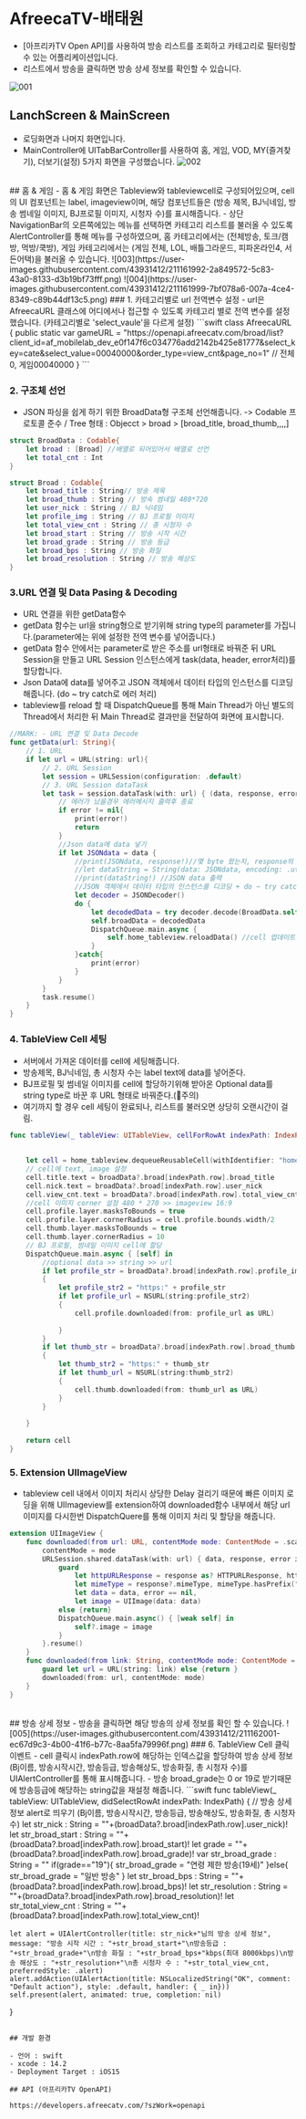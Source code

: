 # AfreecaTV-배태원
- [아프리카TV Open API]를 사용하여 방송 리스트를 조회하고 카테고리로 필터링할 수 있는 어플리케이션입니다.
- 리스트에서 방송을 클릭하면 방송 상세 정보를 확인할 수 있습니다.


![001](https://user-images.githubusercontent.com/43931412/211161982-5d581f41-b1d2-44e6-b799-090aa9f58060.png)
</br>
## LanchScreen & MainScreen
- 로딩화면과 나머지 화면입니다.
- MainController에 UITabBarController를 사용하여 홈, 게임, VOD, MY(즐겨찾기), 더보기(설정) 5가지 화면을 구성했습니다.
![002](https://user-images.githubusercontent.com/43931412/211161986-0d09f9b6-39c9-44a5-9603-8d5583b5978c.png)
</br>
## 홈 & 게임
- 홈 & 게임 화면은 Tableview와 tableviewcell로 구성되어있으며, cell의 UI 컴포넌트는 label, imageview이며, 해당 컴포넌트들은 (방송 제목, BJ닉네임, 방송 썸네일 이미지, BJ프로필 이미지, 시청자 수)를 표시해줍니다.
- 상단 NavigationBar의 오른쪽에있는 메뉴를 선택하면 카테고리 리스트를 불러올 수 있도록 AlertController를 통해 메뉴를 구성하였으며, 홈 카테고리에서는 (전체방송, 토크/캠방, 먹방/쿡방), 게임 카테고리에서는 (게임 전체, LOL, 배틀그라운드, 피파온라인4, 서든어택)을 불러올 수 있습니다.
![003](https://user-images.githubusercontent.com/43931412/211161992-2a849572-5c83-43a0-8133-d3b19bf73fff.png)
![004](https://user-images.githubusercontent.com/43931412/211161999-7bf078a6-007a-4ce4-8349-c89b44df13c5.png)
### 1. 카테고리별로 url 전역변수 설정
- url은 AfreecaURL 클래스에 어디에서나 접근할 수 있도록 카테고리 별로 전역 변수를 설정했습니다. (카테고리별로 'select_vaule'을 다르게 설정)
```swift
class AfreecaURL {
    public static var gameURL = "https://openapi.afreecatv.com/broad/list?client_id=af_mobilelab_dev_e0f147f6c034776add2142b425e81777&select_key=cate&select_value=00040000&order_type=view_cnt&page_no=1" // 전체 0, 게임00040000
}
```

### 2. 구조체 선언
- JSON 파싱을 쉽게 하기 위한 BroadData형 구조체 선언해줍니다. -> Codable 프로토콜 준수 / Tree 형태 : Objecct > broad > [broad_title, broad_thumb,,,,]
```swift
struct BroadData : Codable{
    let broad : [Broad] //배열로 되어있어서 배열로 선언
    let total_cnt : Int
}

struct Broad : Codable{
    let broad_title : String// 방송 제목
    let broad_thumb : String // 방속 썸네일 480*720
    let user_nick : String // BJ 닉네임
    let profile_img : String // BJ 프로필 이미지
    let total_view_cnt : String // 총 시청자 수
    let broad_start : String // 방송 시작 시간
    let broad_grade : String // 방송 등급
    let broad_bps : String // 방송 화질
    let broad_resolution : String // 방송 해상도
}
```

### 3.URL 연결 및 Data Pasing & Decoding
- URL 연결을 위한 getData함수
- getData 함수는 url을 string형으로 받기위해 string type의 parameter를 가집니다.(parameter에는 위에 설정한 전역 변수를 넣어줍니다.)
- getData 함수 안에서는 parameter로 받은 주소를 url형태로 바꿔준 뒤 URL Session을 만들고 URL Session 인스턴스에게 task(data, header, error처리)를 할당합니다.
- Json Data에 data를 넣어주고 JSON 객체에서 데이터 타입의 인스턴스를 디코딩해줍니다.  (do ~ try catch로 에러 처리)
- tableview를 reload 할 때 DispatchQueue를 통해 Main Thread가 아닌 별도의 Thread에서 처리한 뒤 Main Thread로 결과만을 전달하여 화면에 표시합니다.
```swift
//MARK: - URL 연결 및 Data Decode
func getData(url: String){
    // 1. URL 
    if let url = URL(string: url){
        // 2. URL Session 
        let session = URLSession(configuration: .default)
        // 3. URL Session dataTask 
        let task = session.dataTask(with: url) { (data, response, error) in
            // 에러가 났을경우 에러메시지 출력후 종료
            if error != nil{
                print(error!)
                return
            }
            //Json data에 data 넣기
            if let JSONdata = data {
                //print(JSONdata, response!)//몇 byte 왔는지, response의 정보 출력
                //let dataString = String(data: JSONdata, encoding: .utf8)
                //print(dataString!) //JSON data 출력
                //JSON 객체에서 데이터 타입의 인스턴스를 디코딩 + do ~ try catch로 에러 처리
                let decoder = JSONDecoder()
                do {
                    let decodedData = try decoder.decode(BroadData.self, from: JSONdata)
                    self.broadData = decodedData
                    DispatchQueue.main.async {
                        self.home_tableview.reloadData() //cell 업데이트   
                    }
                }catch{
                    print(error)
                }
            }
        }
        task.resume()
    }
}
```
### 4. TableView Cell 세팅
- 서버에서 가져온 데이터를 cell에 세팅해줍니다.
- 방송제목, BJ닉네임, 총 시청자 수는 label text에 data를 넣어준다.
- BJ프로필 및 썸네일 이미지를 cell에 할당하기위해 받아온 Optional data를 string type로 바꾼 후 URL 형태로 바꿔준다.(📍주의)
- 여기까지 할 경우 cell 세팅이 완료되나, 리스트를 불러오면 상당히 오랜시간이 걸림.
```swift
func tableView(_ tableView: UITableView, cellForRowAt indexPath: IndexPath) -> UITableViewCell {
    
    
    let cell = home_tableview.dequeueReusableCell(withIdentifier: "home_tableviewcell", for: indexPath) as! HomeTableViewCell
    // cell에 text, image 설정
    cell.title.text = broadData?.broad[indexPath.row].broad_title
    cell.nick.text = broadData?.broad[indexPath.row].user_nick
    cell.view_cnt.text = broadData?.broad[indexPath.row].total_view_cnt
    //cell 이미지 corner 설정 480 * 270 >> imageview 16:9
    cell.profile.layer.masksToBounds = true
    cell.profile.layer.cornerRadius = cell.profile.bounds.width/2
    cell.thumb.layer.masksToBounds = true
    cell.thumb.layer.cornerRadius = 10
    // BJ 프로필, 썸네일 이미지 cell에 할당
    DispatchQueue.main.async { [self] in
        //optional data >> string >> url
        if let profile_str = broadData?.broad[indexPath.row].profile_img
        {
            let profile_str2 = "https:" + profile_str
            if let profile_url = NSURL(string:profile_str2)
            {
                cell.profile.downloaded(from: profile_url as URL)
                
            }
        }
        if let thumb_str = broadData?.broad[indexPath.row].broad_thumb
        {
            let thumb_str2 = "https:" + thumb_str
            if let thumb_url = NSURL(string:thumb_str2)
            {
                cell.thumb.downloaded(from: thumb_url as URL)
            }
        }
        
    }
    
    return cell
}
```
### 5. Extension UIImageView
- tableview cell 내에서 이미지 처리시 상당한 Delay 걸리기 때문에 빠른 이미지 로딩을 위해 UIImageview를 extension하여 downloaded함수 내부에서 해당 url 이미지를 다시한번 DispatchQuere를 통해 이미지 처리 및 할당을 해줍니다.
```swift
extension UIImageView {
    func downloaded(from url: URL, contentMode mode: ContentMode = .scaleToFill){
        contentMode = mode
        URLSession.shared.dataTask(with: url) { data, response, error in
            guard
                let httpURLResponse = response as? HTTPURLResponse, httpURLResponse.statusCode == 200,
                let mimeType = response?.mimeType, mimeType.hasPrefix("image"),
                let data = data, error == nil,
                let image = UIImage(data: data)
            else {return}
            DispatchQueue.main.async() { [weak self] in
                self?.image = image
            }
        }.resume()
    }
    func downloaded(from link: String, contentMode mode: ContentMode = .scaleToFill){
        guard let url = URL(string: link) else {return }
        downloaded(from: url, contentMode: mode)
    }
}
```
</br>
## 방송 상세 정보
- 방송을 클릭하면 해당 방송의 상세 정보를 확인 할 수 있습니다.
![005](https://user-images.githubusercontent.com/43931412/211162001-ec67d9c3-4b00-41f6-b77c-8aa5fa79996f.png)
### 6. TableView Cell 클릭 이벤트
- cell 클릭시 indexPath.row에 해당하는 인덱스값을 할당하여 방송 상세 정보(Bj이름, 방송시작시간, 방송등급, 방송해상도, 방송화질, 총 시청자 수)를 UIAlertController를 통해 표시해줍니다.
- 방송 broad_grade는 0 or 19로 받기때문에 방송등급에 해당하는 string값을 재설정 해줍니다.
```swift
func tableView(_ tableView: UITableView, didSelectRowAt indexPath: IndexPath) {
    // 방송 상세 정보 alert로 띄우기 (Bj이름, 방송시작시간, 방송등급, 방송해상도, 방송화질, 총 시청자 수)
    let str_nick : String = ""+(broadData?.broad[indexPath.row].user_nick)!
    let str_broad_start : String = ""+(broadData?.broad[indexPath.row].broad_start)!
    let grade = ""+(broadData?.broad[indexPath.row].broad_grade)!
    var str_broad_grade : String = ""
    if(grade=="19"){
        str_broad_grade = "연령 제한 방송(19세)"
    }else{
        str_broad_grade = "일반 방송"
    }
    let str_broad_bps : String = ""+(broadData?.broad[indexPath.row].broad_bps)!
    let str_resolution : String = ""+(broadData?.broad[indexPath.row].broad_resolution)!
    let str_total_view_cnt : String = ""+(broadData?.broad[indexPath.row].total_view_cnt)!
    
    let alert = UIAlertController(title: str_nick+"님의 방송 상세 정보", message: "방송 시작 시간 : "+str_broad_start+"\n방송등급 : "+str_broad_grade+"\n방송 화질 : "+str_broad_bps+"kbps(최대 8000kbps)\n방송 해상도 : "+str_resolution+"\n총 시청자 수 : "+str_total_view_cnt, preferredStyle: .alert)
    alert.addAction(UIAlertAction(title: NSLocalizedString("OK", comment: "Default action"), style: .default, handler: { _ in}))
    self.present(alert, animated: true, completion: nil)
}
```

## 개발 환경

- 언어 : swift
- xcode : 14.2
- Deployment Target : iOS15

## API (아프리카TV OpenAPI)

https://developers.afreecatv.com/?szWork=openapi
